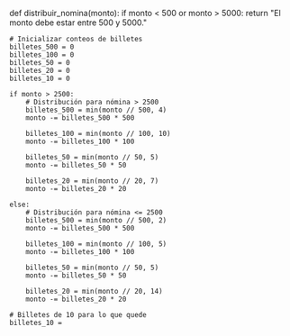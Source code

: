 def distribuir_nomina(monto):
    if monto < 500 or monto > 5000:
        return "El monto debe estar entre 500 y 5000."

    # Inicializar conteos de billetes
    billetes_500 = 0
    billetes_100 = 0
    billetes_50 = 0
    billetes_20 = 0
    billetes_10 = 0

    if monto > 2500:
        # Distribución para nómina > 2500
        billetes_500 = min(monto // 500, 4)
        monto -= billetes_500 * 500

        billetes_100 = min(monto // 100, 10)
        monto -= billetes_100 * 100

        billetes_50 = min(monto // 50, 5)
        monto -= billetes_50 * 50

        billetes_20 = min(monto // 20, 7)
        monto -= billetes_20 * 20

    else:
        # Distribución para nómina <= 2500
        billetes_500 = min(monto // 500, 2)
        monto -= billetes_500 * 500

        billetes_100 = min(monto // 100, 5)
        monto -= billetes_100 * 100

        billetes_50 = min(monto // 50, 5)
        monto -= billetes_50 * 50

        billetes_20 = min(monto // 20, 14)
        monto -= billetes_20 * 20

    # Billetes de 10 para lo que quede
    billetes_10 =
